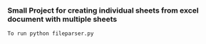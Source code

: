 ### Small Project for creating individual sheets from excel document with multiple sheets
```
To run python fileparser.py
```